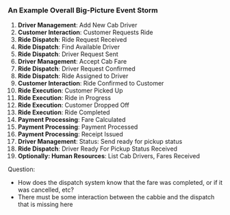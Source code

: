### An Example Overall Big-Picture Event Storm

1. **Driver Management**: Add New Cab Driver
2. **Customer Interaction**: Customer Requests Ride
3. **Ride Dispatch**: Ride Request Received
4. **Ride Dispatch**: Find Available Driver
5. **Ride Dispatch**: Driver Request Sent
6. **Driver Management**: Accept Cab Fare
7. **Ride Dispatch**: Driver Request Confirmed
8. **Ride Dispatch**: Ride Assigned to Driver
9. **Customer Interaction**: Ride Confirmed to Customer
10. **Ride Execution**: Customer Picked Up
11. **Ride Execution**: Ride in Progress
12. **Ride Execution**: Customer Dropped Off
13. **Ride Execution**: Ride Completed
14. **Payment Processing**: Fare Calculated
15. **Payment Processing**: Payment Processed
16. **Payment Processing**: Receipt Issued
17. **Driver Management**: Status: Send ready for pickup status
18. **Ride Dispatch**: Driver Ready For Pickup Status Received
19. **Optionally: Human Resources**: List Cab Drivers, Fares Received

Question:
* How does the dispatch system know that the fare was completed, or if it was cancelled, etc?
* There must be some interaction between the cabbie and the dispatch that is missing here